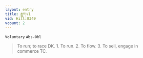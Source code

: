 ```yaml
---
layout: entry
title: རྒྱུག་√1
vid: Hill:0349
vcount: 2
---
```

`Voluntary` `Abs-Obl`
> To run; to race DK\.
 1\.
 To run\.
 2\.
 To flow\.
 3\.
 To sell, engage in commerce TC\.

